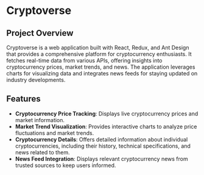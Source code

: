 # Cryptoverse

## Project Overview

Cryptoverse is a web application built with React, Redux, and Ant Design that provides a comprehensive platform for cryptocurrency enthusiasts. It fetches real-time data from various APIs, offering insights into cryptocurrency prices, market trends, and news. The application leverages charts for visualizing data and integrates news feeds for staying updated on industry developments.

## Features

* **Cryptocurrency Price Tracking**: Displays live cryptocurrency prices and market information.
* **Market Trend Visualization**: Provides interactive charts to analyze price fluctuations and market trends.
* **Cryptocurrency Details**: Offers detailed information about individual cryptocurrencies, including their history, technical specifications, and news related to them.
* **News Feed Integration**:  Displays relevant cryptocurrency news from trusted sources to keep users informed.

